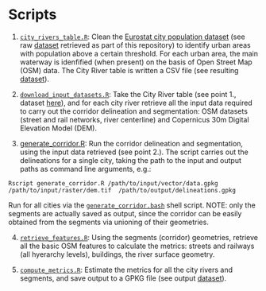 # Scripts

1. [`city_rivers_table.R`](./city_rivers_table.R): Clean the [Eurostat city population dataset](https://ec.europa.eu/eurostat/web/regions-and-cities) (see raw [dataset](../data/) retrieved as part of this repository) to identify urban areas with population above a certain threshold. For each urban area, the main waterway is idenfified (when present) on the basis of Open Street Map (OSM) data. The City River table is written a CSV file (see resulting [dataset](../output/city_rivers.csv)).

2. [`download_input_datasets.R`](./download_input_datasets.R): Take the City River table (see point 1., dataset [here](../output/city_rivers.csv)), and for each city river retrieve all the input data required to carry out the corridor delineation and segmentation: OSM datasets (street and rail networks, river centerline) and Copernicus 30m Digital Elevation Model (DEM).

3. [generate_corridor.R](./generate_corridor.R): Run the corridor delineation and segmentation, using the input data retrieved (see point 2.). The script carries out the delineations for a single city, taking the path to the input and output paths as command line arguments, e.g.:
```shell
Rscript generate_corridor.R /path/to/input/vector/data.gpkg /path/to/input/raster/dem.tif  /path/to/output/delineations.gpkg
```
Run for all cities via the [`generate_corridor.bash`](./generate_corridor.bash) shell script. NOTE: only the segments are actually saved as output, since the corridor can be easily obtained from the segments via unioning of their geometries.

4. [`retrieve_features.R`](./retrieve_features.R): Using the segments (corridor) geometries, retrieve all the basic OSM features to calculate the metrics: streets and railways (all hyerarchy levels), buildings, the river surface geometry.

5. [`compute_metrics.R`](./compute_metrics.R): Estimate the metrics for all the city rivers and segments, and save output to a GPKG file (see output [dataset](../output/city_rivers_metrics.gpkg)).
